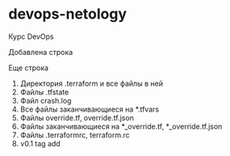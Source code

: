 # devops-netology
Курс DevOps

Добавлена строка

Еще строка

1. Директория .terraform и все файлы в ней
1. Файлы .tfstate
1. Файл crash.log
1. Все файлы заканчивающиеся на *.tfvars
1. Файлы override.tf, override.tf.json
1. Файлы заканчивающиеся на *_override.tf, *_override.tf.json
1. Файлы .terraformrc, terraform.rc
1. v0.1 tag add
